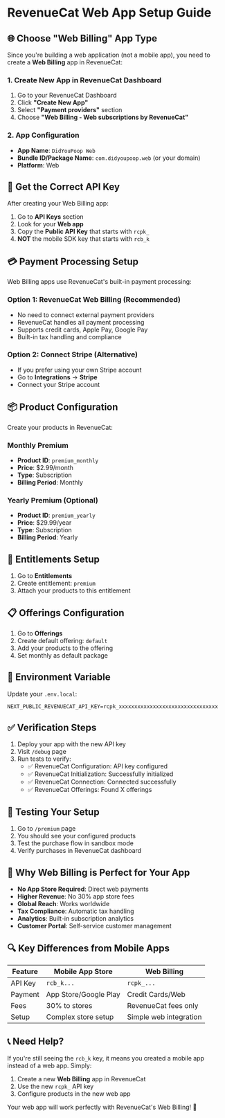 # RevenueCat Web App Setup Guide

## 🌐 **Choose "Web Billing" App Type**

Since you're building a web application (not a mobile app), you need to create a **Web Billing** app in RevenueCat:

### 1. **Create New App in RevenueCat Dashboard**
1. Go to your RevenueCat Dashboard
2. Click **"Create New App"**
3. Select **"Payment providers"** section
4. Choose **"Web Billing - Web subscriptions by RevenueCat"**

### 2. **App Configuration**
- **App Name**: `DidYouPoop Web`
- **Bundle ID/Package Name**: `com.didyoupoop.web` (or your domain)
- **Platform**: Web

## 🔑 **Get the Correct API Key**

After creating your Web Billing app:

1. Go to **API Keys** section
2. Look for your **Web app**
3. Copy the **Public API Key** that starts with `rcpk_`
4. **NOT** the mobile SDK key that starts with `rcb_k`

## 💳 **Payment Processing Setup**

Web Billing apps use RevenueCat's built-in payment processing:

### Option 1: RevenueCat Web Billing (Recommended)
- No need to connect external payment providers
- RevenueCat handles all payment processing
- Supports credit cards, Apple Pay, Google Pay
- Built-in tax handling and compliance

### Option 2: Connect Stripe (Alternative)
- If you prefer using your own Stripe account
- Go to **Integrations** → **Stripe**
- Connect your Stripe account

## 📦 **Product Configuration**

Create your products in RevenueCat:

### Monthly Premium
- **Product ID**: `premium_monthly`
- **Price**: $2.99/month
- **Type**: Subscription
- **Billing Period**: Monthly

### Yearly Premium (Optional)
- **Product ID**: `premium_yearly`
- **Price**: $29.99/year
- **Type**: Subscription
- **Billing Period**: Yearly

## 🎯 **Entitlements Setup**

1. Go to **Entitlements**
2. Create entitlement: `premium`
3. Attach your products to this entitlement

## 📋 **Offerings Configuration**

1. Go to **Offerings**
2. Create default offering: `default`
3. Add your products to the offering
4. Set monthly as default package

## 🔧 **Environment Variable**

Update your `.env.local`:

```env
NEXT_PUBLIC_REVENUECAT_API_KEY=rcpk_xxxxxxxxxxxxxxxxxxxxxxxxxxxxxxxx
```

## ✅ **Verification Steps**

1. Deploy your app with the new API key
2. Visit `/debug` page
3. Run tests to verify:
   - ✅ RevenueCat Configuration: API key configured
   - ✅ RevenueCat Initialization: Successfully initialized
   - ✅ RevenueCat Connection: Connected successfully
   - ✅ RevenueCat Offerings: Found X offerings

## 🚀 **Testing Your Setup**

1. Go to `/premium` page
2. You should see your configured products
3. Test the purchase flow in sandbox mode
4. Verify purchases in RevenueCat dashboard

## 🎉 **Why Web Billing is Perfect for Your App**

- **No App Store Required**: Direct web payments
- **Higher Revenue**: No 30% app store fees
- **Global Reach**: Works worldwide
- **Tax Compliance**: Automatic tax handling
- **Analytics**: Built-in subscription analytics
- **Customer Portal**: Self-service customer management

## 🔍 **Key Differences from Mobile Apps**

| Feature | Mobile App Store | Web Billing |
|---------|------------------|-------------|
| API Key | `rcb_k...` | `rcpk_...` |
| Payment | App Store/Google Play | Credit Cards/Web |
| Fees | 30% to stores | RevenueCat fees only |
| Setup | Complex store setup | Simple web integration |

## 📞 **Need Help?**

If you're still seeing the `rcb_k` key, it means you created a mobile app instead of a web app. Simply:

1. Create a new **Web Billing** app in RevenueCat
2. Use the new `rcpk_` API key
3. Configure products in the new web app

Your web app will work perfectly with RevenueCat's Web Billing! 🎯